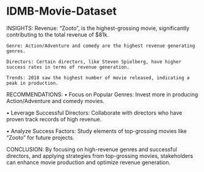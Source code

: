 # IDMB-Movie-Dataset
INSIGHTS:
	Revenue: “Zooto”, is the highest-grossing movie, significantly contributing to the total revenue of   $81k.
 
	Genre: Action/Adventure and comedy are the highest revenue generating genres.
 
	Directors: Certain directors, like Steven Spielberg, have higher success rates in terms of revenue generation.
 
	Trends: 2018 saw the highest number of movie released, indicating a peak in production.
 
RECOMMENDATIONS:
•	Focus on Popular Genres: Invest more in producing Action/Adventure and comedy movies.

•	Leverage Successful Directors: Collaborate with directors who have proven track records of high revenue.

•	Analyze Success Factors: Study elements of top-grossing movies like “Zooto” for future projects.

CONCLUSION:
By focusing on high-revenue genres and successful directors, and applying strategies from top-grossing movies, stakeholders can enhance movie production and optimize revenue generation.

